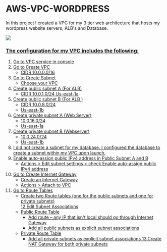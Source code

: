 # AWS-VPC-WORDPRESS
In this project I created a VPC for my 3 tier web architecture that hosts my wordpress website servers, ALB's and Database.

 </a>
<a href="https://github.com/jazminchannel/AWS-WordPress-Website">
  <img align="center" src="https://github-readme-stats-git-masterrstaa-rickstaa.vercel.app/api/pin?username=jazminchannel&repo=AWS-WordPress-Website&title_color=ffffff&icon_color=00ba9d&text_color=ffffff&bg_color=001837&hide_border=true" />  

### The configuration for my VPC includes the following:

1. Go to VPC service in console
2. Go to Create VPC 
    - CIDR 10.0.0.0/16 
3. Go to Create Subnet 
    - Choose your VPC
4. Create public subnet A (For ALB) 
    - CIDR 10.0.1.0/24 
    Us-east-1a 
5. Create public subnet B (For ALB ) 
    - CIDR 10.0.8.0/24 
    - Us-east-1b 
6. Create private subnet A (Web Server) 
    - 10.0.16.0/24 
    - Us-east-1a 
7. Create private subnet B (Webserver) 
    - 10.0.24.0/24 
    - Us-east-1b 
8. I did not create a subnet for my database. I configured the database to create a subnet within my VPC upon launch.
9. Enable auto-assign public IPv4 address in Public Subnet A and B 
    - Actions > Edit subnet settings > check Enable auto-assign public IPv4 address 
10. Go to Create Internet Gateway 
    - Create an Internet Gateway 
    - Actions > Attach to VPC 
11. Go to Route Tables 
    - Create two Route tables (one for the public subnets and one for private subnets)  
12.Edit Subnet Associations 
    - Public Route Table 
      * Add route – any IP that isn't local should go through Internet Gateway 
      * Add all public subnets as explicit subnet associations 
    - Private Route Table 
      * Add all private subnets as explicit subnet associations
 13.Create NAT Gateway for both private subnets
     
      
